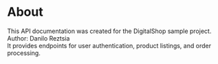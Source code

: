 # About

This API documentation was created for the DigitalShop sample project.  
Author: Danilo Reztsia  
It provides endpoints for user authentication, product listings, and order processing.
